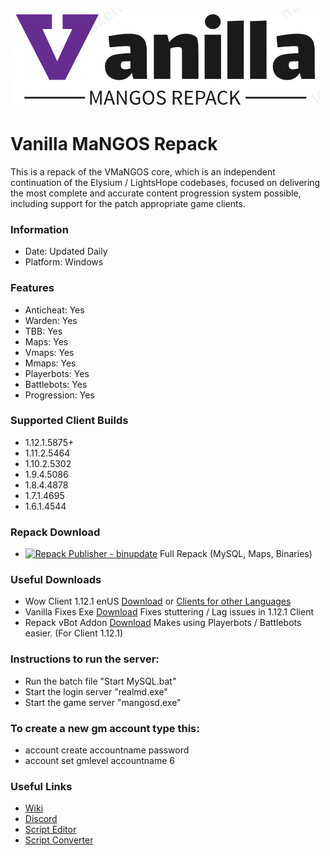 ![VMRepack Logo](vmrepack.png)

# Vanilla MaNGOS Repack
This is a repack of the VMaNGOS core, which is an independent continuation of the Elysium / LightsHope 
codebases, focused on delivering the most complete and accurate content progression system possible, 
including support for the patch appropriate game clients.

### Information
- Date: Updated Daily
- Platform: Windows

### Features
- Anticheat:   Yes
- Warden:      Yes
- TBB:         Yes
- Maps:        Yes
- Vmaps:       Yes
- Mmaps:       Yes
- Playerbots:  Yes
- Battlebots:  Yes
- Progression: Yes

### Supported Client Builds
- 1.12.1.5875+
- 1.11.2.5464
- 1.10.2.5302
- 1.9.4.5086
- 1.8.4.4878
- 1.7.1.4695
- 1.6.1.4544

### Repack Download
- [![Repack Publisher - binupdate](https://github.com/cbunting99/vMangos-Repack/actions/workflows/repacker-afterbinrelease.yml/badge.svg)](https://github.com/cbunting99/vMangos-Repack/releases/tag/repack-latest) Full Repack (MySQL, Maps, Binaries)

### Useful Downloads
- Wow Client 1.12.1 enUS [Download](https://wowdl.net/client/World-of-Warcraft-1.12.1.5875-enUS) or [Clients for other Languages](https://wowdl.net)
- Vanilla Fixes Exe [Download](https://github.com/cbunting99/vanillafixes) Fixes stuttering / Lag issues in 1.12.1 Client
- Repack vBot Addon [Download](https://github.com/cbunting99/vBots) Makes using Playerbots / Battlebots easier. (For Client 1.12.1)

### Instructions to run the server:
- Run the batch file "Start MySQL.bat"
- Start the login server "realmd.exe"
- Start the game server "mangosd.exe"

### To create a new gm account type this:
- account create accountname password
- account set gmlevel accountname 6

### Useful Links
- [Wiki](https://github.com/vmangos/wiki)
- [Discord](https://discord.gg/x9a2jt7)
- [Script Editor](https://github.com/brotalnia/scripteditor)
- [Script Converter](https://github.com/vmangos/ScriptConverter)
